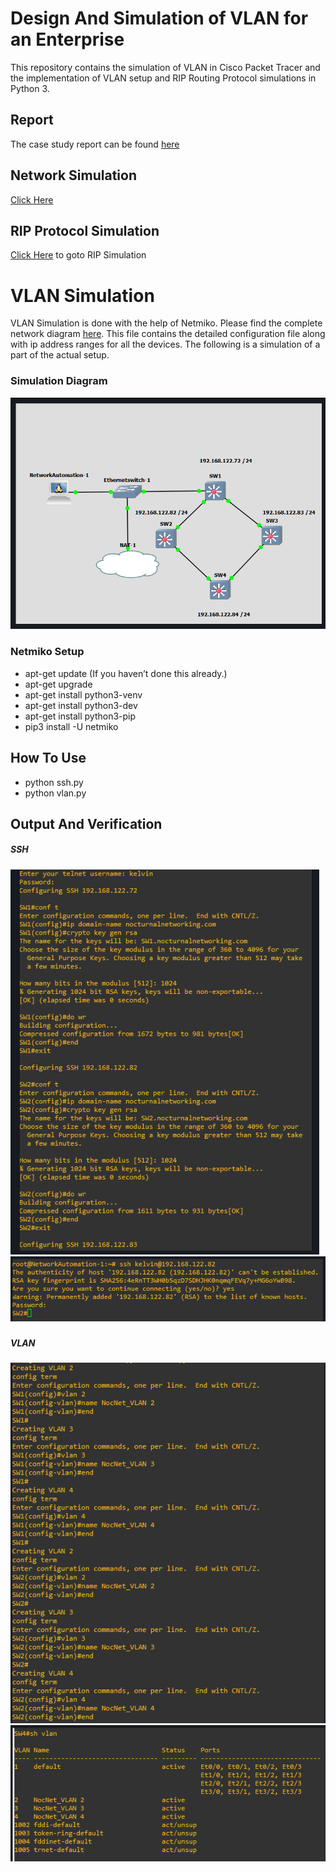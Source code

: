 # Design And Simulation of VLAN for an Enterprise

This repository contains the simulation of VLAN in Cisco Packet Tracer and the implementation of VLAN setup and RIP Routing Protocol simulations in Python 3.

## Report
The case study report can be found [here](https://github.com/vkmanojk/Networks-VirtualLAN/blob/master/Report.pdf)


## Network Simulation
[Click Here](https://github.com/vkmanojk/Networks-VirtualLAN/blob/master/VLAN.pkt)

## RIP Protocol Simulation
[Click Here](https://github.com/vkmanojk/Networks-VirtualLAN/blob/master/RIPv2-Simulation/readme.md) to goto RIP Simulation

# VLAN Simulation
VLAN Simulation is done with the help of Netmiko.
Please find the complete network diagram [here](https://github.com/vkmanojk/Networks-VirtualLAN/blob/master/VLAN.pkt). This file contains the detailed configuration file along with ip address ranges for all the devices. The following is a simulation of a part of the actual setup.
### Simulation Diagram 
![alt text](https://github.com/vkmanojk/Networks-VirtualLAN/blob/master/output/VLanSimulationDiagram.png)

### Netmiko Setup

* apt-get update (If you haven’t done this already.)
* apt-get upgrade
* apt-get install python3-venv
* apt-get install python3-dev
* apt-get install python3-pip
* pip3 install -U netmiko

## How To Use

* python ssh.py
* python vlan.py


## Output And Verification
##### SSH
![alt text](https://github.com/vkmanojk/Networks-VirtualLAN/blob/master/output/sampleoutput1.png)
![alt text](https://github.com/vkmanojk/Networks-VirtualLAN/blob/master/output/sampleoutput2.png)
###
##### VLAN
![alt text](https://github.com/vkmanojk/Networks-VirtualLAN/blob/master/output/sampleoutput3.png)
![alt text](https://github.com/vkmanojk/Networks-VirtualLAN/blob/master/output/sampleoutput4.png)
